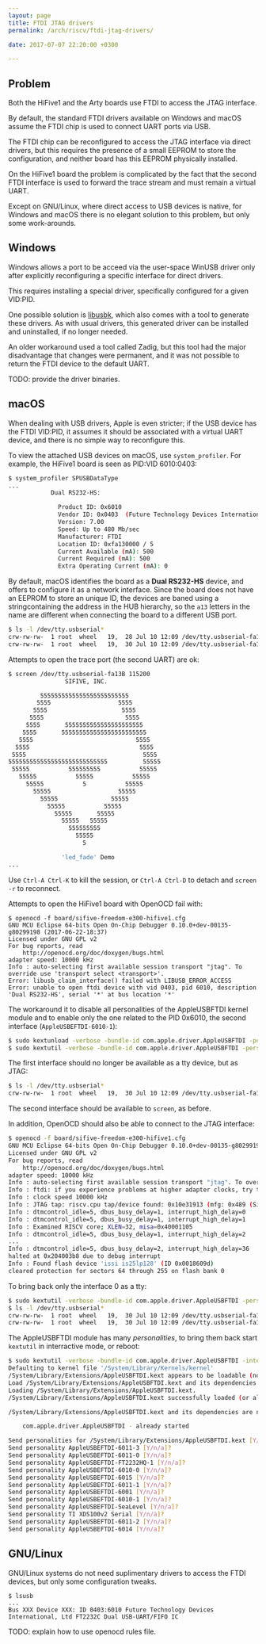 ```yaml
---
layout: page
title: FTDI JTAG drivers
permalink: /arch/riscv/ftdi-jtag-drivers/

date: 2017-07-07 22:20:00 +0300

---
```


## Problem

Both the HiFive1 and the Arty boards use FTDI to access the JTAG interface.

By default, the standard FTDI drivers available on Windows and macOS assume the FTDI chip is used to connect UART ports via USB.

The FTDI chip can be reconfigured to access the JTAG interface via direct drivers, but this requires the presence of a small EEPROM to store the configuration, and neither board has this EEPROM physically installed.

On the HiFive1 board the problem is complicated by the fact that the second FTDI interface is used to forward the trace stream and must remain a virtual UART.

Except on GNU/Linux, where direct access to USB devices is native, for Windows and macOS there is no elegant solution to this problem, but only some work-arounds.

## Windows

Windows allows a port to be acceed via the user-space WinUSB driver only after explicitly reconfiguring a specific interface for direct drivers.

This requires installing a special driver, specifically configured for a given VID:PID.

One possible solution is [libusbk](https://sourceforge.net/projects/libusbk/), which also comes with a tool to generate these drivers. As with usual drivers, this generated driver can be installed and uninstalled, if no longer needed.

An older workaround used a tool called Zadig, but this tool had the major disadvantage that changes were permanent, and it was not possible to return the FTDI device to the default UART.

TODO: provide the driver binaries.

## macOS

When dealing with USB drivers, Apple is even stricter; if the USB device has the FTDI VID:PID, it assumes it should be associated with a virtual UART device, and there is no simple way to reconfigure this.

To view the attached USB devices on macOS, use `system_profiler`. For example, the HiFive1 board is seen as PID:VID 6010:0403:

```bash
$ system_profiler SPUSBDataType
...
            Dual RS232-HS:

              Product ID: 0x6010
              Vendor ID: 0x0403  (Future Technology Devices International Limited)
              Version: 7.00
              Speed: Up to 480 Mb/sec
              Manufacturer: FTDI
              Location ID: 0xfa130000 / 5
              Current Available (mA): 500
              Current Required (mA): 500
              Extra Operating Current (mA): 0
```

By default, macOS identifies the board as a **Dual RS232-HS** device, and offers to configure it as a network interface. Since the board does not have an EEPROM to store an unique ID, the devices are baned using a stringcontaining the address in the HUB hierarchy, so the `a13` letters in the name are different when connecting the board to a different USB port.

```bash
$ ls -l /dev/tty.usbserial*
crw-rw-rw-  1 root  wheel   19,  28 Jul 10 12:09 /dev/tty.usbserial-fa13A
crw-rw-rw-  1 root  wheel   19,  30 Jul 10 12:09 /dev/tty.usbserial-fa13B
```

Attempts to open the trace port (the second UART) are ok:

```bash
$ screen /dev/tty.usbserial-fa13B 115200
                SIFIVE, INC.

         5555555555555555555555555
        5555                   5555
       5555                     5555
      5555                       5555
     5555       5555555555555555555555
    5555       555555555555555555555555
   5555                             5555
  5555                               5555
 5555                                 5555
5555555555555555555555555555          55555
 55555           555555555           55555
   55555           55555           55555
     55555           5           55555
       55555                   55555
         55555               55555
           55555           55555
             55555       55555
               55555   55555
                 555555555
                   55555
                     5

               'led_fade' Demo
...
```

Use `Ctrl-A Ctrl-K` to kill the session, or `Ctrl-A Ctrl-D` to detach and `screen -r` to reconnect.

Attempts to open the HiFive1 board with OpenOCD fail with:

```
$ openocd -f board/sifive-freedom-e300-hifive1.cfg 
GNU MCU Eclipse 64-bits Open On-Chip Debugger 0.10.0+dev-00135-g80299198 (2017-06-22-18:37)
Licensed under GNU GPL v2
For bug reports, read
	http://openocd.org/doc/doxygen/bugs.html
adapter speed: 10000 kHz
Info : auto-selecting first available session transport "jtag". To override use 'transport select <transport>'.
Error: libusb_claim_interface() failed with LIBUSB_ERROR_ACCESS
Error: unable to open ftdi device with vid 0403, pid 6010, description 'Dual RS232-HS', serial '*' at bus location '*'
```

The workaround it to disable all personalities of the AppleUSBFTDI kernel module and to enable only the one related to the PID 0x6010, the second interface (`AppleUSBEFTDI-6010-1`):

```bash
$ sudo kextunload -verbose -bundle-id com.apple.driver.AppleUSBFTDI -personalities-only
$ sudo kextutil -verbose -bundle-id com.apple.driver.AppleUSBFTDI -personality AppleUSBEFTDI-6010-1
```

The first interface should no longer be available as a tty device, but as JTAG:

```bash
$ ls -l /dev/tty.usbserial*
crw-rw-rw-  1 root  wheel   19,  30 Jul 10 12:09 /dev/tty.usbserial-fa13B
```

The second interface should be available to `screen`, as before.

In addition, OpenOCD should also be able to connect to the JTAG interface:

```bash
$ openocd -f board/sifive-freedom-e300-hifive1.cfg 
GNU MCU Eclipse 64-bits Open On-Chip Debugger 0.10.0+dev-00135-g80299198 (2017-06-22-18:37)
Licensed under GNU GPL v2
For bug reports, read
	http://openocd.org/doc/doxygen/bugs.html
adapter speed: 10000 kHz
Info : auto-selecting first available session transport "jtag". To override use 'transport select <transport>'.
Info : ftdi: if you experience problems at higher adapter clocks, try the command "ftdi_tdo_sample_edge falling"
Info : clock speed 10000 kHz
Info : JTAG tap: riscv.cpu tap/device found: 0x10e31913 (mfg: 0x489 (SiFive, Inc.), part: 0x0e31, ver: 0x1)
Info : dtmcontrol_idle=5, dbus_busy_delay=1, interrupt_high_delay=0
Info : dtmcontrol_idle=5, dbus_busy_delay=1, interrupt_high_delay=1
Info : Examined RISCV core; XLEN=32, misa=0x40001105
Info : dtmcontrol_idle=5, dbus_busy_delay=1, interrupt_high_delay=2
...
Info : dtmcontrol_idle=5, dbus_busy_delay=2, interrupt_high_delay=36
halted at 0x204003b8 due to debug interrupt
Info : Found flash device 'issi is25lp128' (ID 0x0018609d)
cleared protection for sectors 64 through 255 on flash bank 0
```

To bring back only the interface 0 as a tty:

```bash
$ sudo kextutil -verbose -bundle-id com.apple.driver.AppleUSBFTDI -personality AppleUSBEFTDI-6010-0
$ ls -l /dev/tty.usbserial*
crw-rw-rw-  1 root  wheel   19,  30 Jul 10 12:09 /dev/tty.usbserial-fa13A
crw-rw-rw-  1 root  wheel   19,  30 Jul 10 12:09 /dev/tty.usbserial-fa13B
```

The AppleUSBFTDI module has many _personalities_, to bring them back start `kextutil` in interractive mode, or reboot:

```bash
$ sudo kextutil -verbose -bundle-id com.apple.driver.AppleUSBFTDI -interactive
Defaulting to kernel file '/System/Library/Kernels/kernel'
/System/Library/Extensions/AppleUSBFTDI.kext appears to be loadable (not including linkage for on-disk libraries).
Load /System/Library/Extensions/AppleUSBFTDI.kext and its dependencies into the kernel [Y/n]? 
Loading /System/Library/Extensions/AppleUSBFTDI.kext.
/System/Library/Extensions/AppleUSBFTDI.kext successfully loaded (or already loaded).

/System/Library/Extensions/AppleUSBFTDI.kext and its dependencies are now loaded, and started as listed below. You can now return to the debugger to set breakpoints before starting any kexts that need to be started.

    com.apple.driver.AppleUSBFTDI - already started

Send personalities for /System/Library/Extensions/AppleUSBFTDI.kext [Y/n/a]? 
Send personality AppleUSBEFTDI-6011-3 [Y/n/a]? 
Send personality AppleUSBEFTDI-6011-0 [Y/n/a]? 
Send personality AppleUSBEFTDI-FT2232HQ-1 [Y/n/a]? 
Send personality AppleUSBEFTDI-6010-0 [Y/n/a]? 
Send personality AppleUSBEFTDI-6015 [Y/n/a]? 
Send personality AppleUSBEFTDI-6011-1 [Y/n/a]? 
Send personality AppleUSBEFTDI-6001 [Y/n/a]? 
Send personality AppleUSBEFTDI-6010-1 [Y/n/a]? 
Send personality AppleUSBEFTDI-SeaLevel [Y/n/a]? 
Send personality TI XDS100v2 Serial [Y/n/a]? 
Send personality AppleUSBEFTDI-6011-2 [Y/n/a]? 
Send personality AppleUSBEFTDI-6014 [Y/n/a]? 
```

## GNU/Linux

GNU/Linux systems do not need suplimentary drivers to access the FTDI devices, but only some configuration tweaks.

```
$ lsusb
...
Bus XXX Device XXX: ID 0403:6010 Future Technology Devices
International, Ltd FT2232C Dual USB-UART/FIFO IC
```

TODO: explain how to use openocd rules file.

